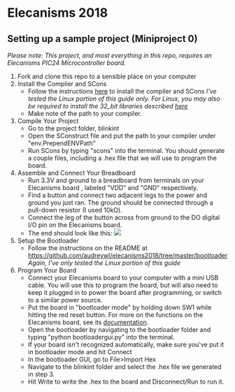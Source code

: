 # Elecanisms 2018

## Setting up a sample project (Miniproject 0)
*Please note: This project, and most everything in this repo, requires an Elecanisms PIC24 Microcontroller board.*

  1. Fork and clone this repo to a sensible place on your computer
  2. Install the Compiler and SCons
     * Follow the instructions [here](http://elecanisms.olin.edu/handouts/1.1_BuildTools.pdf) to install the compiler and SCons
       _I've tested the Linux portion of this guide only. For Linux, you may also be required to install the 32_bit libraries described [here](http://microchipdeveloper.com/install:mplabx-lin64)_
     * Make note of the path to your compiler.
  3. Compile Your Project
     * Go to the project folder, blinkint
     * Open the SConstruct file and put the path to your compiler under "env.PrependENVPath"
     * Run SCons by typing "scons" into the terminal. You should generate a couple files, including a .hex file that we will use to program the board.
  4. Assemble and Connect Your Breadboard
     * Run 3.3V and ground to a breadboard from terminals on your Elecanisms board , labeled "VDD" and "GND" respectively.
     * Find a button and connect two adjacent legs to the power and ground you just ran. The ground should be connected through a pull-down resistor (I used 10k&#937;).
     * Connect the leg of the button across from ground to the DO digital I/O pin on the Elecanisms board.
     * The end should look like this: 
     ![ ](https://raw.githubusercontent.com/audreywl/elecanisms2018/master/blinkint/breadboard.jpg)
  5. Setup the Bootloader
     * Follow the instructions on the README at https://github.com/audreywl/elecanisms2018/tree/master/bootloader
       _Again, I've only tested the Linux portion of this guide_
  6. Program Your Board  
     * Connect your Elecanisms board to your computer with a mini USB cable. You will use this to program the board, but will also need to keep it plugged in to power the board after programming, or switch to a similar power source.
     * Put the board in "bootloader mode" by holding down SW1 while hitting the red reset button. For more on the functions on the Elecanisms board, see its [documentation](http://elecanisms.olin.edu/handouts/1.4_board_notes.pdf).
     * Open the bootloader by navigating to the bootloader folder and typing "python bootloadergui.py" into the terminal.
     * If your board isn't recognized automatically, make sure you've put it in bootloader mode and hit Connect
     * In the bootloader GUI, go to File>Import Hex
     * Navigate to the blinkint folder and select the .hex file we generated in step 3.
     * Hit Write to write the .hex to the board and Disconnect/Run to run it.
